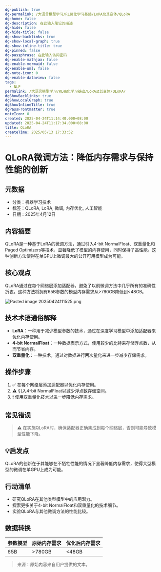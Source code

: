 ```yaml
---
dg-publish: true
dg-permalink: /大语言模型学习/RL强化学习基础/LoRA及其变体/QLoRA
dg-home: false
dg-description: 在此输入笔记的描述
dg-hide: false
dg-hide-title: false
dg-show-backlinks: true
dg-show-local-graph: true
dg-show-inline-title: true
dg-pinned: false
dg-passphrase: 在此输入访问密码
dg-enable-mathjax: false
dg-enable-mermaid: false
dg-enable-uml: false
dg-note-icon: 0
dg-enable-dataview: false
tags:
  - NLP
permalink: /大语言模型学习/RL强化学习基础/LoRA及其变体/QLoRA/
dgShowBacklinks: true
dgShowLocalGraph: true
dgShowInlineTitle: true
dgPassFrontmatter: true
noteIcon: 0
created: 2025-04-24T11:14:40.000+08:00
updated: 2025-04-24T11:17:34.000+08:00
title: QLoRA
createTime: 2025/05/13 17:33:52
---
```




# QLoRA微调方法：降低内存需求与保持性能的创新

## 元数据
- 分类：机器学习技术
- 标签：QLoRA, LoRA, 微调, 内存优化, 人工智能
- 日期：2025年4月12日


## 内容摘要
QLoRA是一种基于LoRA的微调方法，通过引入4-bit NormalFloat、双重量化和Paged Optimizers等技术，显著降低了模型的内存使用，同时保持了高性能。这种创新方法使得在单GPU上微调最大的公开可用模型成为可能。


## 核心观点
QLoRA通过在每个网络层添加适配器，避免了以前微调方法中几乎所有的准确性折衷。这种方法将拥有65B参数的模型内存需求从>780GB降低到<48GB。

![Pasted image 20250424111525.png](/img/user/%E9%99%84%E4%BB%B6/Pasted%20image%2020250424111525.png)


## 技术术语通俗解释
- **LoRA**：一种用于减少模型参数的技术，通过在深度学习模型中添加适配器来优化内存使用。
- **4-bit NormalFloat**：一种数据表示方式，使用较少的比特来存储浮点数，从而节省内存。
- **双重量化**：一种技术，通过对数据进行两次量化来进一步减少存储需求。


## 操作步骤
1. ✅ 在每个网络层添加适配器以优化内存使用。
2. ⚠ 引入4-bit NormalFloat以减少浮点数存储空间。
3. ❗ 使用双重量化技术以进一步降低内存需求。


## 常见错误
> ⚠ 在实施QLoRA时，确保适配器正确集成到每个网络层，否则可能导致模型性能下降。


## 💡启发点
QLoRA的创新在于其能够在不牺牲性能的情况下显著降低内存需求，使得大型模型的微调在单GPU上成为可能。


## 行动清单
- 研究QLoRA在其他类型模型中的应用潜力。
- 探索更多关于4-bit NormalFloat和双重量化的技术细节。
- 实验QLoRA与其他微调方法的性能比较。


## 数据转换
| 参数模型 | 原始内存需求 | 优化后内存需求 |
|----------|--------------|----------------|
| 65B      | >780GB       | <48GB          |

> 来源：原始内容来自用户提供的文本。
